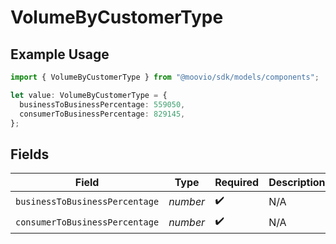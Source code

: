 # VolumeByCustomerType

## Example Usage

```typescript
import { VolumeByCustomerType } from "@moovio/sdk/models/components";

let value: VolumeByCustomerType = {
  businessToBusinessPercentage: 559050,
  consumerToBusinessPercentage: 829145,
};
```

## Fields

| Field                          | Type                           | Required                       | Description                    |
| ------------------------------ | ------------------------------ | ------------------------------ | ------------------------------ |
| `businessToBusinessPercentage` | *number*                       | :heavy_check_mark:             | N/A                            |
| `consumerToBusinessPercentage` | *number*                       | :heavy_check_mark:             | N/A                            |